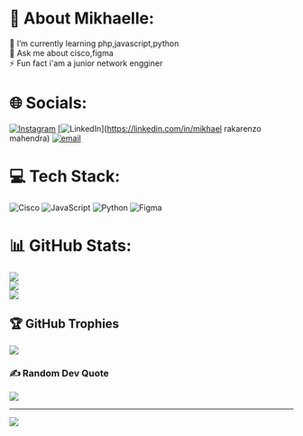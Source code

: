 # 💫 About Mikhaelle:
🌱 I’m currently learning php,javascript,python<br>💬 Ask me about cisco,figma<br>⚡ Fun fact i'am a junior network engginer<br> 


# 🌐 Socials:
[![Instagram](https://img.shields.io/badge/Instagram-%23E4405F.svg?logo=Instagram&logoColor=white)](https://instagram.com/mikhaelle._) [![LinkedIn](https://img.shields.io/badge/LinkedIn-%230077B5.svg?logo=linkedin&logoColor=white)](https://linkedin.com/in/mikhael rakarenzo mahendra) [![email](https://img.shields.io/badge/Email-D14836?logo=gmail&logoColor=white)](mailto:mikhaelrakarenzo@gmail.com) 

# 💻 Tech Stack:
![Cisco](https://img.shields.io/badge/cisco-%23049fd9.svg?style=for-the-badge&logo=cisco&logoColor=black) ![JavaScript](https://img.shields.io/badge/javascript-%23323330.svg?style=for-the-badge&logo=javascript&logoColor=%23F7DF1E) ![Python](https://img.shields.io/badge/python-3670A0?style=for-the-badge&logo=python&logoColor=ffdd54) ![Figma](https://img.shields.io/badge/figma-%23F24E1E.svg?style=for-the-badge&logo=figma&logoColor=white)
# 📊 GitHub Stats:
![](https://github-readme-stats.vercel.app/api?username=mikhaelle&theme=radical&hide_border=false&include_all_commits=false&count_private=false)<br/>
![](https://nirzak-streak-stats.vercel.app/?user=mikhaelle&theme=radical&hide_border=false)<br/>
![](https://github-readme-stats.vercel.app/api/top-langs/?username=mikhaelle&theme=radical&hide_border=false&include_all_commits=false&count_private=false&layout=compact)

## 🏆 GitHub Trophies
![](https://github-profile-trophy.vercel.app/?username=mikhaelle&theme=radical&no-frame=false&no-bg=true&margin-w=4)

### ✍️ Random Dev Quote
![](https://quotes-github-readme.vercel.app/api?type=horizontal&theme=radical)

---
[![](https://visitcount.itsvg.in/api?id=mikhaelle&icon=2&color=0)](https://visitcount.itsvg.in)

<!-- Proudly created with GPRM ( https://gprm.itsvg.in ) -->
